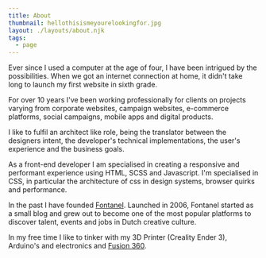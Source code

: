 ```yaml
---
title: About
thumbnail: hellothisismeyourelookingfor.jpg
layout: ./layouts/about.njk
tags:
  - page
---
```


Ever since I used a computer at the age of four, I have been intrigued by the possibilities. When we got an internet connection at home, it didn't take long to launch my first website in sixth grade.

For over 10 years I've been working professionally for clients on projects varying from corporate websites, campaign websites, e-commerce platforms, social campaigns, mobile apps and digital products.

I like to fulfil an architect like role, being the translator between the designers intent, the developer's technical implementations, the user's experience and the business goals.

As a front-end developer I am specialised in creating a responsive and performant experience using HTML, SCSS and Javascript. I'm specialised in CSS, in particular the architecture of css in design systems, browser quirks and performance.

In the past I have founded [Fontanel](/work/fontanel). Launched in 2006, Fontanel started as a small blog and grew out to become one of the most popular platforms to discover talent, events and jobs in Dutch creative culture.

In my free time I like to tinker with my 3D Printer (Creality Ender 3), Arduino's and electronics and [Fusion 360](https://www.autodesk.com/products/fusion-360/overview).